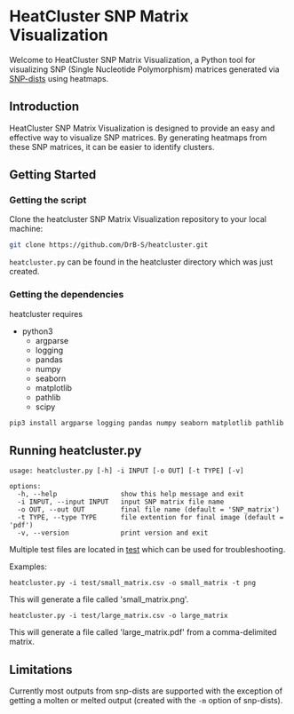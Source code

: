 # HeatCluster SNP Matrix Visualization

Welcome to HeatCluster SNP Matrix Visualization, a Python tool for visualizing SNP (Single Nucleotide Polymorphism) matrices generated via [SNP-dists](https://github.com/tseemann/snp-dists) using heatmaps. 

## Introduction

HeatCluster SNP Matrix Visualization is designed to provide an easy and effective way to visualize SNP matrices. By generating heatmaps from these SNP matrices, it can be easier to identify clusters.

## Getting Started

### Getting the script

Clone the heatcluster SNP Matrix Visualization repository to your local machine:

```bash
git clone https://github.com/DrB-S/heatcluster.git
```

`heatcluster.py` can be found in the heatcluster directory which was just created.

### Getting the dependencies
heatcluster requires
- python3
  - argparse
  - logging
  - pandas 
  - numpy 
  - seaborn
  - matplotlib
  - pathlib
  - scipy

```bash
pip3 install argparse logging pandas numpy seaborn matplotlib pathlib
```

## Running heatcluster.py

```
usage: heatcluster.py [-h] -i INPUT [-o OUT] [-t TYPE] [-v]

options:
  -h, --help                show this help message and exit
  -i INPUT, --input INPUT   input SNP matrix file name
  -o OUT, --out OUT         final file name (default = 'SNP_matrix')
  -t TYPE, --type TYPE      file extention for final image (default = 'pdf')
  -v, --version             print version and exit
```

Multiple test files are located in [test](./test) which can be used for troubleshooting.

Examples:
```
heatcluster.py -i test/small_matrix.csv -o small_matrix -t png
```

This will generate a file called 'small_matrix.png'.

```
heatcluster.py -i test/large_matrix.csv -o large_matrix
```

This will generate a file called 'large_matrix.pdf' from a comma-delimited matrix.

## Limitations

Currently most outputs from snp-dists are supported with the exception of getting a molten or melted output (created with the `-m` option of snp-dists).
